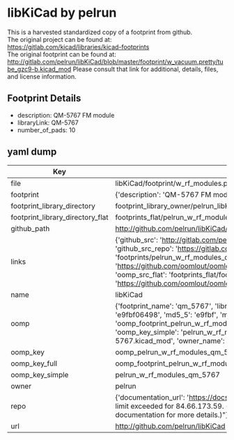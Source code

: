 # libKiCad by pelrun  
This is a harvested standardized copy of a footprint from github.  
The original project can be found at:  
https://gitlab.com/kicad/libraries/kicad-footprints  
The original footprint can be found at:
http://gitlab.com/pelrun/libKiCad/blob/master/footprint/w_vacuum.pretty/tube_gzc9-b.kicad_mod
Please consult that link for additional, details, files, and license information.  
## Footprint Details
* description: QM-5767 FM module  
* libraryLink: QM-5767  
* number_of_pads: 10  
## yaml dump  
| Key | Value |  
| --- | --- |  
| file | libKiCad/footprint/w_rf_modules.pretty/QM-5767.kicad_mod |  
| footprint | {'description': 'QM-5767 FM module', 'libraryLink': 'QM-5767', 'number_of_pads': 10} |  
| footprint_library_directory | footprint_library_owner/pelrun_libKiCad |  
| footprint_library_directory_flat | footprints_flat/pelrun_w_rf_modules_qm_5767/working |  
| github_path | http://github.com/pelrun/libKiCad/blob/master/footprint/w_rf_modules.pretty/QM-5767.kicad_mod |  
| links | {'github_src': 'http://gitlab.com/pelrun/libKiCad/blob/master/footprint/w_vacuum.pretty/tube_gzc9-b.kicad_mod', 'github_src_repo': 'https://gitlab.com/kicad/libraries/kicad-footprints', 'oomp_bot': 'footprints/pelrun_w_rf_modules_qm_5767/working', 'oomp_bot_github': 'https://github.com/oomlout/oomlout_oomp_footprint_bot/tree/main/footprints/pelrun_w_rf_modules_qm_5767/working', 'oomp_src_flat': 'footprints_flat/footprints_flat/pelrun_w_rf_modules_qm_5767/working', 'oomp_src_flat_github': 'https://github.com/oomlout/oomlout_oomp_footprint_src/tree/main/footprints_flat/pelrun_w_rf_modules_qm_5767/working'} |  
| name | libKiCad |  
| oomp | {'footprint_name': 'qm_5767', 'library_name': 'w_rf_modules', 'md5': 'e9fbf06498c23a565497649597bf0a81', 'md5_10': 'e9fbf06498', 'md5_5': 'e9fbf', 'md5_6': 'e9fbf0', 'oomp_key': 'oomp_pelrun_w_rf_modules_qm_5767', 'oomp_key_extra': 'oomp_footprint_pelrun_w_rf_modules_qm_5767', 'oomp_key_full': 'oomp_footprint_pelrun_w_rf_modules_qm_5767_e9fbf0', 'oomp_key_simple': 'pelrun_w_rf_modules_qm_5767', 'original_filename': 'libKiCad/footprint/w_rf_modules.pretty/QM-5767.kicad_mod', 'owner_name': 'pelrun'} |  
| oomp_key | oomp_pelrun_w_rf_modules_qm_5767 |  
| oomp_key_full | oomp_footprint_pelrun_w_rf_modules_qm_5767 |  
| oomp_key_simple | pelrun_w_rf_modules_qm_5767 |  
| owner | pelrun |  
| repo | {'documentation_url': 'https://docs.github.com/rest/overview/resources-in-the-rest-api#rate-limiting', 'message': "API rate limit exceeded for 84.66.173.59. (But here's the good news: Authenticated requests get a higher rate limit. Check out the documentation for more details.)"} |  
| url | http://github.com/pelrun/libKiCad |  


